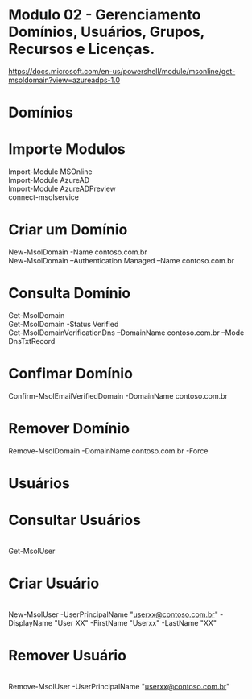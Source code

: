 # Modulo 02 - Gerenciamento Domínios, Usuários, Grupos, Recursos e Licenças.


https://docs.microsoft.com/en-us/powershell/module/msonline/get-msoldomain?view=azureadps-1.0

# Domínios

# Importe Modulos
Import-Module MSOnline
<br>Import-Module AzureAD
<br>Import-Module AzureADPreview
<br>connect-msolservice

# Criar um Domínio 
New-MsolDomain -Name contoso.com.br
<br>New-MsolDomain –Authentication Managed –Name contoso.com.br

# Consulta Domínio
Get-MsolDomain
<br>Get-MsolDomain -Status Verified
<br>Get-MsolDomainVerificationDns –DomainName contoso.com.br –Mode DnsTxtRecord

# Confimar Domínio
Confirm-MsolEmailVerifiedDomain -DomainName contoso.com.br

# Remover Domínio
Remove-MsolDomain -DomainName contoso.com.br -Force

# Usuários

# Consultar Usuários
<br>Get-MsolUser

# Criar Usuário
<br>New-MsolUser -UserPrincipalName "userxx@contoso.com.br" -DisplayName "User XX" -FirstName "Userxx" -LastName "XX"

# Remover Usuário
<br>Remove-MsolUser -UserPrincipalName "userxx@contoso.com.br"
